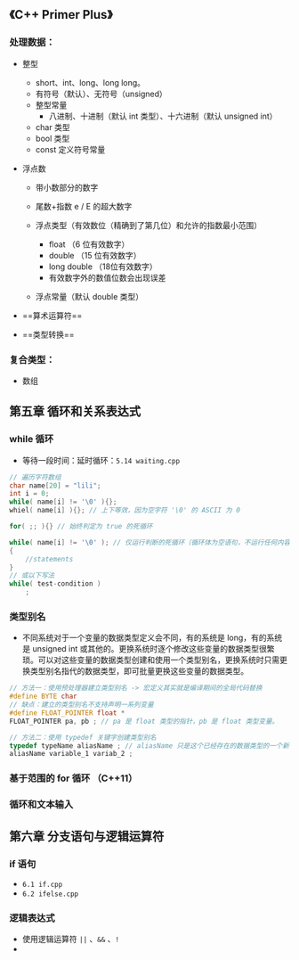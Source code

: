 ## 《C++ Primer Plus》

### 处理数据：

- 整型
  - short、int、long、long long。
  - 有符号（默认）、无符号（unsigned）
  - 整型常量
    - 八进制、十进制（默认 int 类型）、十六进制（默认 unsigned int）
  - char 类型
  - bool 类型
  - const 定义符号常量

- 浮点数

  - 带小数部分的数字

  - 尾数+指数 e / E 的超大数字
  - 浮点类型（有效数位（精确到了第几位）和允许的指数最小范围）
    - float （6 位有效数字）
    - double （15 位有效数字）
    - long double （18位有效数字）
    - 有效数字外的数值位数会出现误差
  - 浮点常量（默认 double 类型）

- ==算术运算符==

- ==类型转换==

### 复合类型：

- 数组

## 第五章 循环和关系表达式

### while 循环

- 等待一段时间：延时循环：`5.14 waiting.cpp`

```c++
// 遍历字符数组
char name[20] = "lili";
int i = 0;
while( name[i] != '\0' ){};
whiel( name[i] ){}; // 上下等效，因为空字符 '\0' 的 ASCII 为 0 

for( ;; ){} // 始终判定为 true 的死循环

while( name[i] != '\0' ); // 仅运行判断的死循环（循环体为空语句，不运行任何内容）
{
    //statements
}
// 或以下写法
while( test-condition ) 
    ;
```

### 类型别名

- 不同系统对于一个变量的数据类型定义会不同，有的系统是 long，有的系统是 unsigned int 或其他的。更换系统时逐个修改这些变量的数据类型很繁琐。可以对这些变量的数据类型创建和使用一个类型别名，更换系统时只需更换类型别名指代的数据类型，即可批量更换这些变量的数据类型。

```c++
// 方法一：使用预处理器建立类型别名 -> 宏定义其实就是编译期间的全局代码替换
#define BYTE char
// 缺点：建立的类型别名不支持声明一系列变量
#define FLOAT_POINTER float *
FLOAT_POINTER pa, pb ; // pa 是 float 类型的指针，pb 是 float 类型变量。

// 方法二：使用 typedef 关键字创建类型别名
typedef typeName aliasName ; // aliasName 只是这个已经存在的数据类型的一个新名称。
aliasName variable_1 variab_2 ;
```

### 基于范围的 for 循环 （C++11）

### 循环和文本输入

## 第六章 分支语句与逻辑运算符

### if 语句

- `6.1 if.cpp`
- `6.2 ifelse.cpp`

### 逻辑表达式

- 使用逻辑运算符 `||` 、`&&` 、`!`
- 

